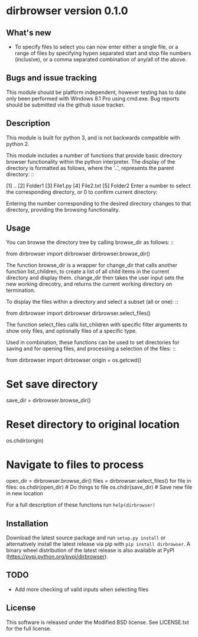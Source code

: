 dirbrowser version 0.1.0
========================

What's new
----------

- To specify files to select you can now enter either a single file, or a range of files by specifying hypen separated
start and stop file numbers (inclusive), or a comma separated combination of any/all of the above.

Bugs and issue tracking
-----------------------

This module should be platform independent, however testing has to
date only been performed with Windows 8.1 Pro using cmd.exe. Bug
reports should be submitted via the github issue tracker.


Description
-----------

This module is built for python 3, and is not backwards compatible
with python 2. 

This module includes a number of functions that provide basic directory browser functionality within the python
interpreter. The display of the directory is formatted as follows, where the '..', represents the parent directory: ::

  [1] ..
  [2] Folder1
  [3] File1.py
  [4] File2.txt
  [5] Folder2
  Enter a number to select the corresponding directory, or 0 to confirm current directory:

Entering the number corresponding to the desired directory changes to that
directory, providing the browsing functionality.

Usage
-----

You can browse the directory tree by calling browse_dir as follows: ::

  from dirbrowser import dirbrowser
  dirbrowser.browse_dir()

The function browse_dir is a wrapper for change_dir that calls another
function list_children, to create a list of all child items in the
current directory and display them. change_dir then takes the user input sets
the new working direcotry, and returns the current working directory on termination.

To display the files within a directory and select a subset (all or one): ::

  from dirbrowser import dirbrowser
  dirbrowser.select_files()

The function select_files calls list_children with specific filter
arguments to show only files, and optionally files of a specific type.

Used in combination, these functions can be used to set directories for
saving and for opening files, and processing a selection of the files: ::

  from dirbrowser import dirbrowser
  origin = os.getcwd()
  # Set save directory
  save_dir = dirbrowser.browse_dir()
  # Reset directory to original location
  os.chdir(origin)
  # Navigate to files to process
  open_dir = dirbrowser.browse_dir()
  files = dirbrowser.select_files()
  for file in files:
      os.chdir(open_dir)
      # Do things to file
      os.chdir(save_dir)
      # Save new file in new location

For a full description of these functions run ``help(dirbrowser)``

Installation
------------

Download the latest source package and run ``setup.py install`` or alternatively install the latest release via
pip with ``pip install dirbrowser``. A binary wheel distribution of the latest release is also available at PyPI (https://pypi.python.org/pypi/dirbrowser).

TODO
----

 - Add more checking of valid inputs when selecting files



License
-------

This software is released under the Modified BSD license. See 
LICENSE.txt for the full license.